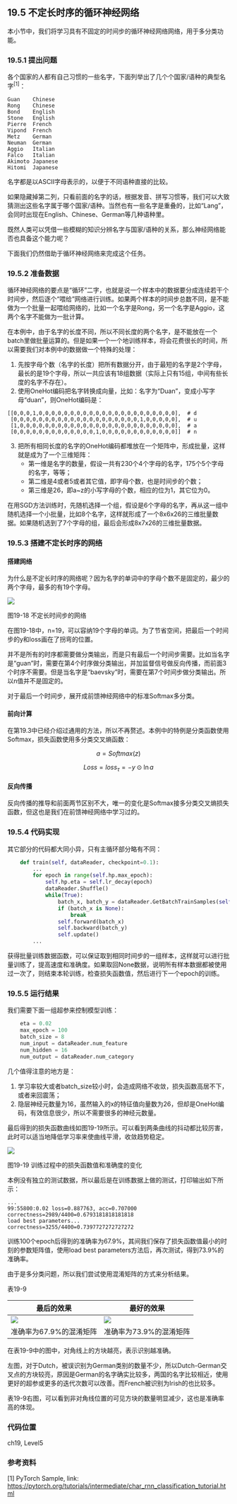 <!--Copyright © Microsoft Corporation. All rights reserved.
  适用于[License](https://github.com/Microsoft/ai-edu/blob/master/LICENSE.md)版权许可-->

## 19.5 不定长时序的循环神经网络

本小节中，我们将学习具有不固定的时间步的循环神经网络网络，用于多分类功能。

### 19.5.1 提出问题

各个国家的人都有自己习惯的一些名字，下面列举出了几个个国家/语种的典型名字$^{[1]}$：

```
Guan    Chinese
Rong    Chinese
Bond    English
Stone   English
Pierre	French
Vipond	French
Metz    German
Neuman  German
Aggio   Italian
Falco   Italian
Akimoto Japanese
Hitomi	Japanese
```

名字都是以ASCII字母表示的，以便于不同语种直接的比较。

如果隐藏掉第二列，只看前面的名字的话，根据发音、拼写习惯等，我们可以大致猜测出这些名字属于哪个国家/语种。当然也有一些名字是重叠的，比如“Lang”，会同时出现在English、Chinese、German等几种语种里。

既然人类可以凭借一些模糊的知识分辨名字与国家/语种的关系，那么神经网络能否也具备这个能力呢？

下面我们仍然借助于循环神经网络来完成这个任务。

### 19.5.2 准备数据

循环神经网络的要点是“循环”二字，也就是说一个样本中的数据要分成连续若干个时间步，然后逐个“喂给”网络进行训练。如果两个样本的时间步总数不同，是不能做为一个批量一起喂给网络的，比如一个名字是Rong，另一个名字是Aggio，这两个名字不能做为一批计算。

在本例中，由于名字的长度不同，所以不同长度的两个名字，是不能放在一个batch里做批量运算的。但是如果一个一个地训练样本，将会花费很长的时间，所以需要我们对本例中的数据做一个特殊的处理：

1. 先按字母个数（名字的长度）把所有数据分开，由于最短的名字是2个字母，最长的是19个字母，所以一共应该有18组数据（实际上只有15组，中间有些长度的名字不存在）。
2. 使用OneHot编码把名字转换成向量，比如：名字为“Duan”，变成小写字母“duan”，则OneHot编码是：

```
[[0,0,0,1,0,0,0,0,0,0,0,0,0,0,0,0,0,0,0,0,0,0,0,0,0,0],  # d
 [0,0,0,0,0,0,0,0,0,0,0,0,0,0,0,0,0,0,0,0,1,0,0,0,0,0],  # u
 [1,0,0,0,0,0,0,0,0,0,0,0,0,0,0,0,0,0,0,0,0,0,0,0,0,0],  # a
 [0,0,0,0,0,0,0,0,0,0,0,0,0,1,0,0,0,0,0,0,0,0,0,0,0,0]]  # n
```

3. 把所有相同长度的名字的OneHot编码都堆放在一个矩阵中，形成批量，这样就是成为了一个三维矩阵：
   - 第一维是名字的数量，假设一共有230个4个字母的名字，175个5个字母的名字，等等；
   - 第二维是4或者5或者其它值，即字母个数，也是时间步的个数；
   - 第三维是26，即a~z的小写字母的个数，相应的位为1，其它位为0。

在用SGD方法训练时，先随机选择一个组，假设是6个字母的名字，再从这一组中随机选择一个小批量，比如8个名字，这样就形成了一个8x6x26的三维批量数据。如果随机选到了7个字母的组，最后会形成8x7x26的三维批量数据。

### 19.5.3 搭建不定长时序的网络

#### 搭建网络

为什么是不定长时序的网络呢？因为名字的单词中的字母个数不是固定的，最少的两个字母，最多的有19个字母。

![](https://aiedugithub4a2.blob.core.windows.net/a2-images/Images/19/name_classifier_net.png)

图19-18 不定长时间步的网络

在图19-18中，n=19，可以容纳19个字母的单词。为了节省空间，把最后一个时间步的y和loss画在了拐弯的位置。

并不是所有的时序都需要做分类输出，而是只有最后一个时间步需要。比如当名字是“guan”时，需要在第4个时序做分类输出，并加监督信号做反向传播，而前面3个时序不需要。但是当名字是“baevsky”时，需要在第7个时间步做分类输出。所以n值并不是固定的。

对于最后一个时间步，展开成前馈神经网络中的标准Softmax多分类。

#### 前向计算

在第19.3中已经介绍过通用的方法，所以不再赘述。本例中的特例是分类函数使用Softmax，损失函数使用多分类交叉熵函数：

$$
a = Softmax(z) \tag{1}
$$

$$
Loss = loss_{\tau} = -y \odot \ln a \tag{2}
$$

#### 反向传播

反向传播的推导和前面两节区别不大，唯一的变化是Softmax接多分类交叉熵损失函数，但这也是我们在前馈神经网络中学习过的。

### 19.5.4 代码实现

其它部分的代码都大同小异，只有主循环部分略有不同：

```Python
    def train(self, dataReader, checkpoint=0.1):
        ...
        for epoch in range(self.hp.max_epoch):
            self.hp.eta = self.lr_decay(epoch)
            dataReader.Shuffle()
            while(True):
                batch_x, batch_y = dataReader.GetBatchTrainSamples(self.hp.batch_size)
                if (batch_x is None):
                    break
                self.forward(batch_x)
                self.backward(batch_y)
                self.update()
        ...
```

获得批量训练数据函数，可以保证取到相同时间步的一组样本，这样就可以进行批量训练了，提高速度和准确度。如果取回None数据，说明所有样本数据都被使用过一次了，则结束本轮训练，检查损失函数值，然后进行下一个epoch的训练。

### 19.5.5 运行结果

我们需要下面一组超参来控制模型训练：

```Python
    eta = 0.02
    max_epoch = 100
    batch_size = 8
    num_input = dataReader.num_feature
    num_hidden = 16
    num_output = dataReader.num_category
```

几个值得注意的地方是：

1. 学习率较大或者batch_size较小时，会造成网络不收敛，损失函数高居不下，或者来回震荡；
2. 隐层神经元数量为16，虽然输入的x的特征值向量数为26，但却是OneHot编码，有效信息很少，所以不需要很多的神经元数量。

最后得到的损失函数曲线如图19-19所示。可以看到两条曲线的抖动都比较厉害，此时可以适当地降低学习率来使曲线平滑，收敛趋势稳定。

![](https://aiedugithub4a2.blob.core.windows.net/a2-images/Images/19/name_classifier_loss.png)

图19-19 训练过程中的损失函数值和准确度的变化

本例没有独立的测试数据，所以最后是在训练数据上做的测试，打印输出如下所示：

```
...
99:55800:0.02 loss=0.887763, acc=0.707000
correctness=2989/4400=0.6793181818181818
load best parameters...
correctness=3255/4400=0.7397727272727272
```

训练100个epoch后得到的准确率为67.9%，其间我们保存了损失函数值最小的时刻的参数矩阵值，使用load best parameters方法后，再次测试，得到73.9%的准确率。

由于是多分类问题，所以我们尝试使用混淆矩阵的方式来分析结果。

表19-9

|最后的效果|最好的效果|
|--|--|
|![](https://aiedugithub4a2.blob.core.windows.net/a2-images/Images/19/name_classifier_last_result.png)|![](https://aiedugithub4a2.blob.core.windows.net/a2-images/Images/19/name_classifier_best_result.png)|
|准确率为67.9%的混淆矩阵|准确率为73.9%的混淆矩阵|

在表19-9中的图中，对角线上的方块越亮，表示识别越准确。

左图，对于Dutch，被误识别为German类别的数量不少，所以Dutch-German交叉点的方块较亮，原因是German的名字确实比较多，两国的名字比较相近，使用更好的超参或更多的迭代次数可以改善。而French被识别为Irish的也比较多。

表19-9右图，可以看到非对角线位置的可见方块的数量明显减少，这也是准确率高的体现。

### 代码位置

ch19, Level5

### 参考资料

[1] PyTorch Sample, link: https://pytorch.org/tutorials/intermediate/char_rnn_classification_tutorial.html
